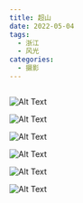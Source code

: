 ```yaml
---
title: 超山
date: 2022-05-04
tags:
  - 浙江
  - 风光
categories:
  - 摄影
---
```


<img src="https://www.ohpooh.space/%E6%91%84%E5%BD%B1%2F%E8%B6%85%E5%B1%B1%2Fhaou-3977.jpg" alt="">

<!-- more -->

![Alt Text](https://www.ohpooh.space/%E6%91%84%E5%BD%B1%2F%E8%B6%85%E5%B1%B1%2Fhaou-3971.jpg)

![Alt Text](https://www.ohpooh.space/%E6%91%84%E5%BD%B1%2F%E8%B6%85%E5%B1%B1%2Fhaou-3972.jpg)

![Alt Text](https://www.ohpooh.space/%E6%91%84%E5%BD%B1%2F%E8%B6%85%E5%B1%B1%2Fhaou-4051.jpg)

![Alt Text](https://www.ohpooh.space/%E6%91%84%E5%BD%B1%2F%E8%B6%85%E5%B1%B1%2Fhaou-4072.jpg)

![Alt Text](https://www.ohpooh.space/%E6%91%84%E5%BD%B1%2F%E8%B6%85%E5%B1%B1%2Fhaou-4086.jpg)

![Alt Text](https://www.ohpooh.space/%E6%91%84%E5%BD%B1%2F%E8%B6%85%E5%B1%B1%2Fhaou-4088.jpg)
